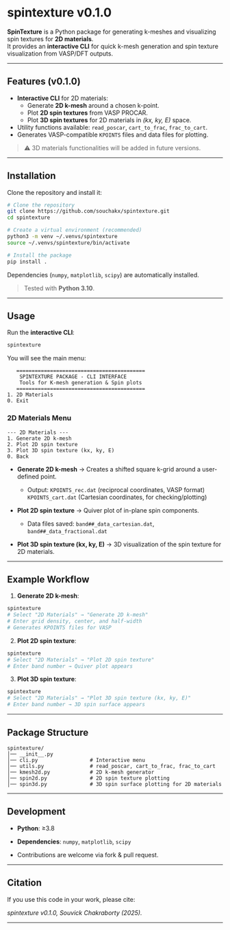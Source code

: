 # spintexture v0.1.0

**SpinTexture** is a Python package for generating k-meshes and visualizing spin textures for **2D materials**.  
It provides an **interactive CLI** for quick k-mesh generation and spin texture visualization from VASP/DFT outputs.

---

## Features (v0.1.0)

- **Interactive CLI** for 2D materials:
  - Generate **2D k-mesh** around a chosen k-point.
  - Plot **2D spin textures** from VASP PROCAR.
  - Plot **3D spin textures** for 2D materials in *(kx, ky, E)* space.
- Utility functions available: `read_poscar`, `cart_to_frac`, `frac_to_cart`.
- Generates VASP-compatible `KPOINTS` files and data files for plotting.

> ⚠️ 3D materials functionalities will be added in future versions.

---

## Installation

Clone the repository and install it:

```bash
# Clone the repository
git clone https://github.com/souchakx/spintexture.git
cd spintexture

# Create a virtual environment (recommended)
python3 -m venv ~/.venvs/spintexture
source ~/.venvs/spintexture/bin/activate

# Install the package
pip install .
```


Dependencies (`numpy`, `matplotlib`, `scipy`) are automatically installed.

> Tested with **Python 3.10**.

---

## Usage

Run the **interactive CLI**:

```bash
spintexture
```

You will see the main menu:

```
   ==========================================
    SPINTEXTURE PACKAGE - CLI INTERFACE
    Tools for K-mesh generation & Spin plots
   ==========================================
1. 2D Materials
0. Exit
```

### 2D Materials Menu

```
--- 2D Materials ---
1. Generate 2D k-mesh
2. Plot 2D spin texture
3. Plot 3D spin texture (kx, ky, E)
0. Back
```

* **Generate 2D k-mesh** → Creates a shifted square k-grid around a user-defined point.

  * Output: `KPOINTS_rec.dat` (reciprocal coordinates, VASP format)
    `KPOINTS_cart.dat` (Cartesian coordinates, for checking/plotting)
* **Plot 2D spin texture** → Quiver plot of in-plane spin components.

  * Data files saved: `band##_data_cartesian.dat`, `band##_data_fractional.dat`
* **Plot 3D spin texture (kx, ky, E)** → 3D visualization of the spin texture for 2D materials.

---

## Example Workflow

1. **Generate 2D k-mesh**:

```bash
spintexture
# Select "2D Materials" → "Generate 2D k-mesh"
# Enter grid density, center, and half-width
# Generates KPOINTS files for VASP
```

2. **Plot 2D spin texture**:

```bash
spintexture
# Select "2D Materials" → "Plot 2D spin texture"
# Enter band number → Quiver plot appears
```

3. **Plot 3D spin texture**:

```bash
spintexture
# Select "2D Materials" → "Plot 3D spin texture (kx, ky, E)"
# Enter band number → 3D spin surface appears
```

---

## Package Structure

```
spintexture/
│── __init__.py
│── cli.py                 # Interactive menu
│── utils.py               # read_poscar, cart_to_frac, frac_to_cart
│── kmesh2d.py             # 2D k-mesh generator
│── spin2d.py              # 2D spin texture plotting
│── spin3d.py              # 3D spin surface plotting for 2D materials
```

---

## Development

* **Python**: ≥3.8
* **Dependencies**: `numpy`, `matplotlib`, `scipy`


* Contributions are welcome via fork & pull request.

---

## Citation

If you use this code in your work, please cite:

*spintexture v0.1.0, Souvick Chakraborty (2025).*

---
